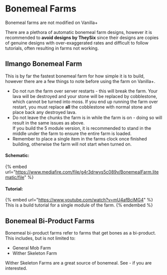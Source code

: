 # Bonemeal Farms

Bonemeal farms are not modified on Vanilla+

There are a plethora of automatic bonemeal farm designs, however it is recommended to **avoid designs by TheySix** since their designs are copies of genuine designs with over-exaggerated rates and difficult to follow tutorials, often resulting in farms not working.

## Ilmango Bonemeal Farm

This is by far the fastest bonemeal farm for how simple it is to build, however there are a few things to note before using the farm on Vanilla+.

* Do not run the farm over server restarts - this will break the farm. Your lava will be destroyed and your stone will be replaced by cobblestone, which cannot be turned into moss. If you end up running the farm over restart, you must replace **all** the cobblestone with normal stone and place back any destroyed lava.
* Do not leave the chunks the farm is in while the farm is on - doing so will result in the same issues as above.\
  If you build the 5 module version, it is recommended to stand in the middle under the farm to ensure the entire farm is loaded.
* Remember to place a single item in the farms clock once finished building, otherwise the farm will not start when turned on.

#### Schematic:

{% embed url="https://www.mediafire.com/file/g4r3drwys5c089v/BonemealFarm.litematic/file" %}

#### Tutorial:

{% embed url="https://www.youtube.com/watch?v=mU4afBciMG4" %}
This is a build tutorial for a single module of the farm.
{% endembed %}

## Bonemeal Bi-Product Farms

Bonemeal bi-product farms refer to farms that get bones as a bi-product.\
This includes, but is not limited to:

* General Mob Farm
* Wither Skeleton Farm

Wither Skeleton Farms are a great source of bonemeal. See - if you are interested.
